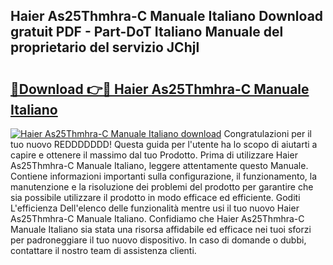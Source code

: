 ## Haier As25Thmhra-C Manuale Italiano Download gratuit PDF - Part-DoT Italiano Manuale del proprietario del servizio JChjl

# <h2><a href="http://dfd3lmk.blite.top/?on=Haier+As25Thmhra-C+Manuale+Italiano">🔗Download 👉🔴 Haier As25Thmhra-C Manuale Italiano</a></h2>

[![Haier As25Thmhra-C Manuale Italiano download](https://i.imgur.com/lujVjoI.png)](http://dfd3lmk.blite.top/?on=Haier+As25Thmhra-C+Manuale+Italiano)
Congratulazioni per il tuo nuovo REDDDDDDD! Questa guida per l'utente ha lo scopo di aiutarti a capire e ottenere il massimo dal tuo Prodotto. Prima di utilizzare Haier As25Thmhra-C Manuale Italiano, leggere attentamente questo Manuale. Contiene informazioni importanti sulla configurazione, il funzionamento, la manutenzione e la risoluzione dei problemi del prodotto per garantire che sia possibile utilizzare il prodotto in modo efficace ed efficiente. Goditi L'efficienza Dell'elenco delle funzionalità mentre usi il tuo nuovo Haier As25Thmhra-C Manuale Italiano. Confidiamo che Haier As25Thmhra-C Manuale Italiano sia stata una risorsa affidabile ed efficace nei tuoi sforzi per padroneggiare il tuo nuovo dispositivo. In caso di domande o dubbi, contattare il nostro team di assistenza clienti.
